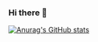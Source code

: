### Hi there 👋

[![Anurag's GitHub stats](https://github-readme-stats.vercel.app/api?username=Dreammy23)](https://github.com/Dreammy23/github-readme-stats)



<!--
**Dreammy23/Dreammy23** is a ✨ _special_ ✨ repository because its `README.md` (this file) appears on your GitHub profile.

Here are some ideas to get you started:

- 🔭 I’m currently working on ...
- 🌱 I’m currently learning ...
- 👯 I’m looking to collaborate on ...
- 🤔 I’m looking for help with ...
- 💬 Ask me about ...
- 📫 How to reach me: ...
- 😄 Pronouns: ...
- ⚡ Fun fact: ...
-->
